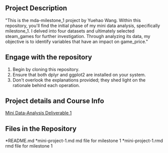 
## **Project Description**

"This is the mda-milestone_1 project by Yuehao Wang. Within this repository, you'll find the initial phase of my mini data analysis, specifically milestone_1. I delved into four datasets and ultimately selected steam_games for further investigation. Through analyzing its data, my objective is to identify variables that have an impact on game_price."

## **Engage with the repository**

1. Begin by cloning this repository.
2. Ensure that both dplyr and ggplot2 are installed on your system.
3. Don't overlook the explanations provided; they shed light on the rationale behind each operation.

## **Project details and Course Info**

[Mini Data-Analysis Deliverable 1](https://stat545.stat.ubc.ca/mini-project/mini-project-1/)

## **Files in the Repository**
*README.md
*mini-project-1.md
md file for milestone 1
*mini-project-1.rmd
rmd file for milestone 1
